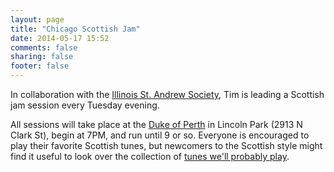 ```yaml
---
layout: page
title: "Chicago Scottish Jam"
date: 2014-05-17 15:52
comments: false
sharing: false
footer: false
---
```

In collaboration with the [Illinois St. Andrew
Society](http://www.chicagoscots.org/), Tim is leading a Scottish jam session
every Tuesday evening.

All sessions will take place at the [Duke of Perth](http://dukeofperth.com/) in
Lincoln Park (2913 N Clark St), begin at 7PM, and run until 9 or so.  Everyone
is encouraged to play their favorite Scottish tunes, but newcomers to the
Scottish style might find it useful to look over the collection of [tunes we'll
probably play](assets/jam-tunes.pdf).
